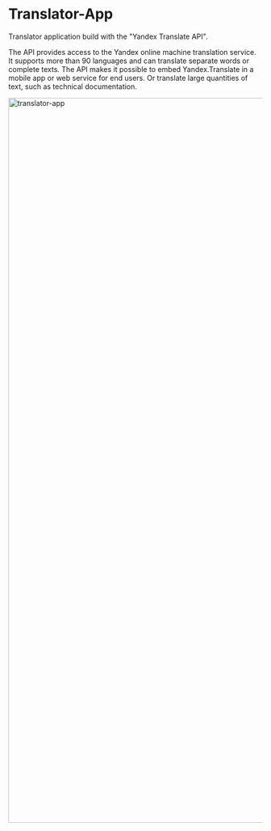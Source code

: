 # Translator-App
Translator application build with the "Yandex Translate API".

The API provides access to the Yandex online machine translation service. It supports more than 90 languages and can translate separate words or complete texts. The API makes it possible to embed Yandex.Translate in a mobile app or web service for end users. Or translate large quantities of text, such as technical documentation.

<img width="1435" alt="translator-app" src="https://user-images.githubusercontent.com/16888361/34393742-9a779dd6-eb22-11e7-88d3-1373428052f5.png">
